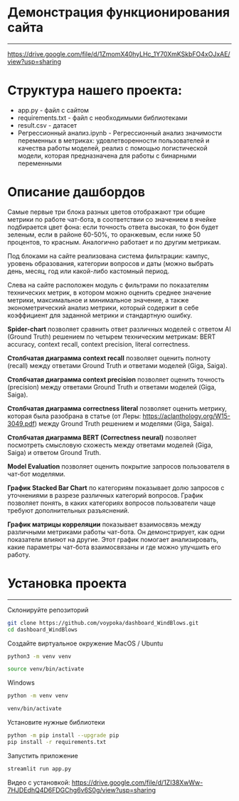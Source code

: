 # Демонстрация функционирования сайта
***
https://drive.google.com/file/d/1ZmomX40hyLHc_1Y70XmKSkbFO4xOJxAE/view?usp=sharing

# Структура нашего проекта: 
- app.py - файл с сайтом
- requirements.txt - файл с необходимыми библиотеками
- result.csv - датасет
- Регрессионный анализ.ipynb - Регрессионный анализ значимости переменных в метриках: удовлетворенности пользователей и качества работы моделей, реализ с помощью логистической модели, которая предназначена для работы с бинарными переменными 

# Описание дашбордов
Самые первые три блока разных цветов отображают три общие метрики по работе чат-бота, в соответствии со значением в ячейке подбирается цвет фона: если точность ответа высокая, то фон будет зеленым, если в районе 60-50%, то оранжевым, если ниже 50 процентов, то красным. Аналогично работает и по другим метрикам.

Под блоками на сайте реализована система фильтрации: кампус, уровень образования, категории вопросов и даты (можно выбрать день, месяц, год или какой-либо кастомный период.

Слева на сайте расположен модуль с фильтрами по показателям технических метрик, в котором можно оценить среднее значение метрики, максимальное и минимальное значение, а также эконометрический анализ метрики, который содержит в себе коэффициент для заданной метрики и стандартную ошибку.

**Spider-chart** позволяет сравнить ответ различных моделей с ответом AI (Ground Truth) решением по четырем техническим метрикам: BERT accuracy, context recall, context precision, literal correctness. 

**Столбчатая диаграмма context recall** позволяет оценить полноту (recall) между ответами Ground Truth и ответами моделей (Giga, Saiga).

**Столбчатая диаграмма context precision** позволяет оценить точность (precision) между ответами Ground Truth и ответами моделей (Giga, Saiga).

**Столбчатая диаграмма correctness literal** позволяет оценить метрику, которая была разобрана в статье (от Леры: https://aclanthology.org/W15-3049.pdf) между Ground Truth решением и моделями (Giga, Saiga). 

**Столбчатая диаграмма BERT (Correctness neural)** позволяет посмотреть смысловую схожесть между ответами моделей (Giga, Saiga) и ответом Ground Truth.

**Model Evaluation** позволяет оценить покрытие запросов пользователя в чат-бот моделями.

**График Stacked Bar Chart** по категориям показывает долю  запросов с уточнениями в разрезе различных категорий вопросов. График позволяет понять, в каких категориях вопросов пользователи чаще требуют дополнительных разъяснений. 

**График матрицы корреляции** показывает взаимосвязь между различными метриками работы чат-бота. Он демонстрирует, как одни показатели влияют на другие. Этот график помогает анализировать, какие параметры чат-бота взаимосвязаны и где можно улучшить его работу.


# Установка проекта
*** 
Склонируйте репозиторий
```bash
git clone https://github.com/voypoka/dashboard_WindBlows.git
cd dashboard_WindBlows
```
Создайте виртуальное окружение
MacOS / Ubuntu
```bash
python3 -m venv venv

source venv/bin/activate
```
Windows
```bash
python -m venv venv

venv/bin/activate 
```

Установите нужные библиотеки
```bash
python -m pip install --upgrade pip
pip install -r requirements.txt
```

Запустить приложение
```bash
streamlit run app.py 
```
Видео с установкой: https://drive.google.com/file/d/1ZI38XwWw-7HJDEdhQ4D6FDGChg6v6S0g/view?usp=sharing
